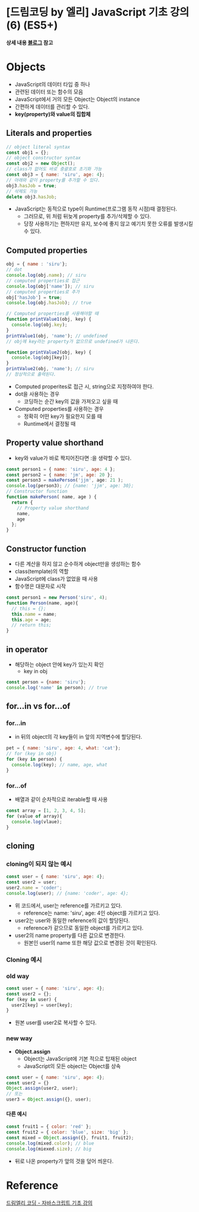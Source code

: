 # [드림코딩 by 엘리] JavaScript 기초 강의(6) (ES5+)

**상세 내용 [블로그](https://greedysiru.tistory.com/516) 참고**



# Objects

* JavaScript의 데이터 타입 중 하나
* 관련된 데이터 또는 함수의 모음
* JavaScript에서 거의 모든 Object는 Object의 instance
* 간편하게 데이터를 관리할 수 있다.
* **key(property)와 value의 집합체**



## Literals and properties

```JavaScript
// object literal syntax
const obj1 = {};
// object constructor syntax
const obj2 = new Object();
// class가 없어도 바로 중괄호로 초기화 가능
const obj3 = { name: 'siru', age: 4};
// 아래와 같이 property를 추가할 수 있다.
obj3.hasJob = true;
// 삭제도 가능
delete obj3.hasJob;
```

* JavaScript는 동적으로 type이 Runtime(프로그램 동작 시점)때 결정된다.
  * 그러므로, 위 처럼 뒤늦게 property를 추가/삭제할 수 있다.
  * 당장 사용하기는 편하지만 유지, 보수에 좋지 않고 예기치 못한 오류를 발생시킬 수 있다.



## Computed properties

```Javascript
obj = { name : 'siru'};
// dot
console.log(obj.name); // siru
// computed properties로 접근
console.log(obj['name']); // siru
// computed properties로 추가
obj['hasJob'] = true;
console.log(obj.hasJob); // true

// Computed properties를 사용해야할 때
function printValue1(obj, key) {
  console.log(obj.key);
}
printValue1(obj, 'name'); // undefined
// obj에 key라는 property가 없으므로 undefined가 나온다.

function printValue2(obj, key) {
  console.log(obj[key]);
}
printValue2(obj, 'name'); // siru
// 정상적으로 출력된다.
```

* Computed properites로 접근 시, string으로 지정하여야 한다.
* dot을 사용하는 경우
  * 코딩하는 순간 key의 값을 가져오고 싶을 때
* Computed properties를 사용하는 경우
  * 정확히 어떤 key가 필요한지 모를 때
  * Runtime에서 결정될 때



## Property value shorthand

* key와 value가 바로 짝지어진다면 :을 생략할 수 있다.

```JavaScript
const person1 = { name: 'siru', age: 4 };
const person2 = { name: 'jm', age: 20 };
const person3 = makePerson('jjm', age: 21 );
console.log(person3); // {name: 'jjm', age: 30};
// Constructor function
function makePerson( name, age ) {
  return {
    // Property value shorthand
    name,
    age
  };
}
```



## Constructor function

* 다른 계산을 하지 않고 순수하게 object만을 생성하는 함수
* class(template)의 역할
* JavaScript에 class가 없었을 때 사용
* 함수명은 대문자로 시작

```JavaScript
const person1 = new Person('siru', 4);
function Person(name, age){
  // this = {};
  this.name = name;
  this.age = age;
  // return this;
}
```



## in operator

* 해당하는 object 안에 key가 있는지 확인
  * key in obj

```JavaScript
const person = {name: 'siru'};
console.log('name' in person); // true
```



## for...in vs for...of

### for...in

* in 뒤의 object의 각 key들이  in 앞의 지역변수에 할당된다.

```JavaScript
pet = { name: 'siru', age: 4, what: 'cat'};
// for (key in obj)
for (key in person) {
  console.log(key); // name, age, what
}
```



### for...of

* 배열과 같이 순차적으로 iterable할 때 사용

```JavaScript
const array = [1, 2, 3, 4, 5];
for (value of array){
  console.log(vlaue);
}
```



## cloning

### cloning이 되지 않는 예시

```JavaScript
const user = { name: 'siru', age: 4};
const user2 = user;
user2.name = 'coder';
console.log(user); // {name: 'coder', age: 4};
```

* 위 코드에서, user는 reference를 가르키고 있다.
  * reference는 name: 'siru', age: 4인 object를 가르키고 있다.
* user2는 user와 동일한 reference의 값이 할당된다.
  * reference가 같으므로 동일한 object를 가르키고 있다.
* user2의 name property를 다른 값으로 변경한다.
  * 원본인  user의 name 또한 해당 값으로 변경된 것이 확인된다.



### Cloning 예시

###  old way

```JavaScript
const user = { name: 'siru', age: 4};
const user2 = {};
for (key in user) {
  user2[key] = user[key];
}
```

* 원본 user를 user2로 복사할 수 있다.



###  new way

* **Object.assign**
  * Object는 JavaScript에 기본 적으로 탑재된 object
  * JavaScript의 모든 object는 Object를 상속

 ```JavaScript
 const user = { name: 'siru', age: 4};
 const user2 = {}
 Object.assign(user2, user);
 // 또는
 user3 = Object.assign({}, user);
 ```



#### 다른 예시

```JavaScript
const fruit1 = { color: 'red' };
const fruit2 = { color: 'blue', size: 'big' };
const mixed = Object.assign({}, fruit1, fruit2);
console.log(mixed.color); // blue
console.log(miexed.size); // big
```

* 뒤로 나온 property가 앞의 것을 덮어 씌운다.



# Reference

[드림엘리 코딩 - 자바스크립트 기초 강의](https://www.youtube.com/watch?v=wcsVjmHrUQg&list=PLv2d7VI9OotTVOL4QmPfvJWPJvkmv6h-2&index=1)